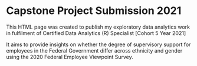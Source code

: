 # Capstone Project Submission 2021

This HTML page was created to publish my exploratory data analytics work in fulfilment of Certified Data Analytics (R) Specialist [Cohort 5 Year 2021] 

It aims to provide insights on whether the degree of supervisory support for employees in the Federal Government differ across ethnicity and gender using the 2020 Federal Employee Viewpoint Survey.
